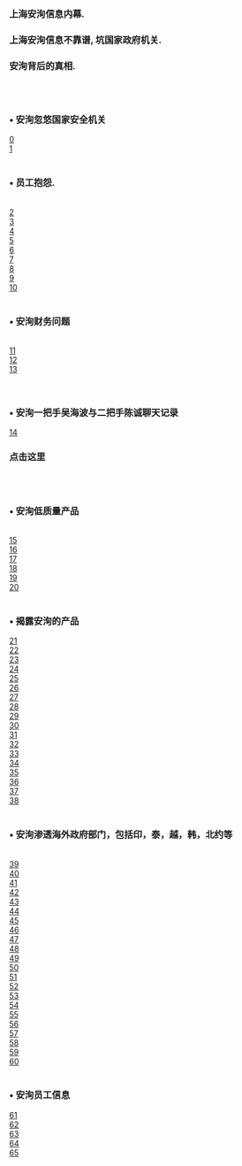<h3>上海安洵信息内幕. 
</h3><h3>上海安洵信息不靠谱, 坑国家政府机关.
</h3><h3>安洵背后的真相. 
</h3><br><br><h3>• 安洵忽悠国家安全机关 
</h3><a href='0/35.md'>0</a><br>
<a href='0/7.md'>1</a><br>
<br><h3>• 员工抱怨. 
</h3><br><a href='0/31.md'>2</a><br>
<a href='0/32.md'>3</a><br>
<a href='0/39.md'>4</a><br>
<a href='0/12.md'>5</a><br>
<a href='0/41.md'>6</a><br>
<a href='0/30.md'>7</a><br>
<a href='0/16.md'>8</a><br>
<a href='0/17.md'>9</a><br>
<a href='0/36.md'>10</a><br>
<br><h3>• 安洵财务问题 
</h3><br><a href='0/28.md'>11</a><br>
<a href='0/e182d867-dc18-43fd-a418-26dcf784242f.md'>12</a><br>
<a href='0/37.md'>13</a><br>
<br><br><h3>• 安洵一把手吴海波与二把手陈诚聊天记录 
</h3><a href='0/1.md'>14</a><br>
<h3>点击这里
</h3><br><br><h3>• 安洵低质量产品 
</h3><br><a href='0/40.md'>15</a><br>
<a href='0/26.md'>16</a><br>
<a href='0/33.md'>17</a><br>
<a href='0/29.md'>18</a><br>
<a href='0/34.md'>19</a><br>
<a href='0/54990932-71af-48dd-9a7a-2617b1407c54.md'>20</a><br>
<br><h3>• 揭露安洵的产品
</h3><a href='0/9fd06037-11f1-4ad5-9a7d-cbfb3fa4193b.md'>21</a><br>
<a href='0/aedc6a39-7862-4bbc-99e7-780ab3980282.md'>22</a><br>
<a href='0/f7205881-3904-42ec-ab2c-04f36fa24785.md'>23</a><br>
<a href='0/5a6b122c-39c1-4581-8c1f-2d6f36a9f8a0.md'>24</a><br>
<a href='0/912204cb-8ab7-48b8-9abf-d803f3804d08.md'>25</a><br>
<a href='0/178e3898-903d-47cf-bfbe-061e7dc18895.md'>26</a><br>
<a href='0/5e5bd90e-60c5-402f-b488-750456a81a13.md'>27</a><br>
<a href='0/b3031e66-40b6-45e8-9bcd-891dc1a280da.md'>28</a><br>
<a href='0/5387a301-0af8-4e24-a197-20189f87b9ef.md'>29</a><br>
<a href='0/d5ff8b65-db15-418a-b33e-169498d79110.md'>30</a><br>
<a href='0/f179eb06-0c53-44df-a13f-570be23355bb.md'>31</a><br>
<a href='0/9fe6b262-9944-417d-a0c4-9f2de1de2994.md'>32</a><br>
<a href='0/fe245192-1f9c-4f28-9b32-046fb7ce7e1e.md'>33</a><br>
<a href='0/10.md'>34</a><br>
<a href='0/12756724-394c-4576-b373-7c53f1abbd94.md'>35</a><br>
<a href='0/23.md'>36</a><br>
<a href='0/547aba02-6757-49c1-acb5-6df217cebfc7.md'>37</a><br>
<a href='0/a1ba4d8b-f382-44c4-ac3f-746a44746bb4.md'>38</a><br>
<br><h3>• 安洵渗透海外政府部门，包括印，泰，越，韩，北约等 
</h3><br><a href='0/07f179c5-5705-4dbd-94a7-66eed1e066b0.md'>39</a><br>
<a href='0/2.md'>40</a><br>
<a href='0/3.md'>41</a><br>
<a href='0/4.md'>42</a><br>
<a href='0/5.md'>43</a><br>
<a href='0/48fd4c79-41ca-459e-a5a5-a3738e7a4af3.md'>44</a><br>
<a href='0/6.md'>45</a><br>
<a href='0/01cdc26f-e773-4ad7-8808-d04abf16aae7.md'>46</a><br>
<a href='0/d410e4aa-fb52-4ed4-9078-4483267a02b3.md'>47</a><br>
<a href='0/9.md'>48</a><br>
<a href='0/7.md'>49</a><br>
<a href='0/11.md'>50</a><br>
<a href='0/13.md'>51</a><br>
<a href='0/14.md'>52</a><br>
<a href='0/15.md'>53</a><br>
<a href='0/18.md'>54</a><br>
<a href='0/19.md'>55</a><br>
<a href='0/20.md'>56</a><br>
<a href='0/21.md'>57</a><br>
<a href='0/22.md'>58</a><br>
<a href='0/64bba692-d430-440c-9f1e-2575f45770af.md'>59</a><br>
<a href='0/24.md'>60</a><br>
<br><h3>• 安洵员工信息
</h3><a href='0/2db27de1-d5c5-4f89-8572-da697a6329e4.md'>61</a><br>
<a href='0/3348953d-66e9-4cac-8675-65bb5f2ef929.md'>62</a><br>
<a href='0/6d7fc7b3-c892-4cb5-bd4b-a5713c089d88.md'>63</a><br>
<a href='0/38.md'>64</a><br>
<a href='0/27.md'>65</a><br>
